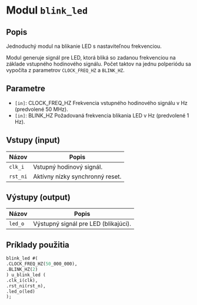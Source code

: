 # Modul `blink_led`

## Popis

Jednoduchý modul na blikanie LED s nastaviteľnou frekvenciou.

Modul generuje signál pre LED, ktorá bliká so zadanou frekvenciou
na základe vstupného hodinového signálu. Počet taktov na jednu polperiódu
sa vypočíta z parametrov `CLOCK_FREQ_HZ` a `BLINK_HZ`.

## Parametre

- `[in]`: CLOCK_FREQ_HZ  Frekvencia vstupného hodinového signálu v Hz (predvolené 50 MHz).
- `[in]`: BLINK_HZ       Požadovaná frekvencia blikania LED v Hz (predvolené 1 Hz).

## Vstupy (input)

| Názov | Popis |
|-------|--------|
| `clk_i` | Vstupný hodinový signál. |
| `rst_ni` | Aktívny nízky synchronný reset. |

## Výstupy (output)

| Názov | Popis |
|-------|--------|
| `led_o` | Výstupný signál pre LED (blikajúci). |

## Príklady použitia

```systemverilog
blink_led #(
.CLOCK_FREQ_HZ(50_000_000),
.BLINK_HZ(2)
) u_blink_led (
.clk_i(clk),
.rst_ni(rst_n),
.led_o(led)
);
```

